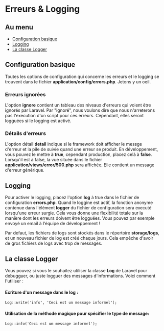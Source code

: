 # Erreurs & Logging

## Au menu

- [Configuration basique](#basic-configuration)
- [Logging](#logging)
- [La classe Logger](#the-logger-class)

<a name="basic-configuration"></a>
## Configuration basique

Toutes les options de configuration qui concerne les erreurs et le logging se trouvent dans le fichier **application/config/errors.php**. Jetons y un oeil.

### Erreurs ignorées

L'option **ignore** contient un tableau des niveaux d'erreurs qui voient être ignorés par Laravel. Par "ignoré", nous voulons dire que nous n'arreterons pas l'execution d'un script pour ces erreurs. Cependant, elles seront logguées si le logging est activé.

### Détails d'erreurs

L'option détail **detail** indique si le framework doit afficher le messge d'erreur et la pile de suivie quand une erreur se produit. En développement, vous pouvez le mettre à **true**, cependant production, placez celà à **false**. Lorsqu'il est à false, la vue située dans le fichier **application/views/error/500.php** sera affichée. Elle contient un message d'erreur générique.

<a name="logging"></a>
## Logging

Pour activer le logging, placez l'option **log** à true dans le fichier de configuration **errors.php**. Quand le loggine est actif, la fonction anonyme contenue dans l'élément **logger** du fichier de configuration sera executé lorsqu'une erreur surgie. Cela vous donne une flexibilité totale sur la manière dont les erreurs doivent être logguées. Vous pouvez par exemple envoyé un email à l'équipe de développement !

Par defaut, les fichiers de logs sont stockés dans le répertoire **storage/logs**, et un nouveau fichier de log est créé chaque jours. Cela empêche d'avoir de gros fichiers de logs avec trop de messages.

<a name="the-logger-class"></a>
## La classe Logger

Vous pouvez si vous le souhaitez utiliser la classe **Log** de Laravel pour debugguer, ou juste logguer des messages d'informations. Voici comment l'utiliser :

#### Ecriture d'un message dans le log :

	Log::write('info', 'Ceci est un message informel');

#### Utilisation de la méthode magique pour spécifier le type de message:

	Log::info('Ceci est un message informel');
